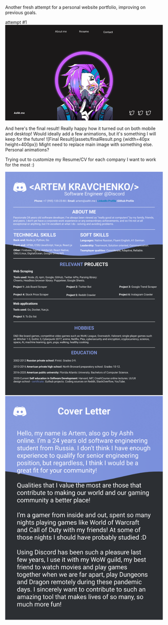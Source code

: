 Another fresh attempt for a personal website portfolio, improving on previous goals.

attempt #1
![Rough design from Figma](assets/FigmaDesign.png)

And here's the final result! Really happy how it turned out on both mobile and desktop! Would ideally add a few animations, but it's something I will keep for the future!
![Final Result](assets/finalResult.png {width=40px height=400px})
Might need to replace main image with something else. Personal animations?

Trying out to customize my Resume/CV for each company I want to work for the most :)

![Resume](assets/ResumeDiscord.png)
![CV](assets/CVDiscord.png)
